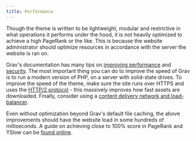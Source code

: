 ```yaml
---
title: Performance
---
```


Though the theme is written to be lightweight, modular and restrictive in what operations it performs under the hood, it is not heavily optimized to achieve a high PageRank or the like. This is because the website administrator should optimize resources in accordance with the server the website is ran on.

Grav's documentation has many tips on [improving performance](https://learn.getgrav.org/16/advanced/performance-and-caching) and [security](https://learn.getgrav.org/16/security/server-side). The most important thing you can do to improve the speed of Grav is to run a modern version of PHP, on a server with solid-state drives. To improve the speed of the theme, make sure the site runs over HTTPS and uses the [HTTP/2 protocol](https://developers.google.com/web/fundamentals/performance/http2) - this massively improves how fast assets are downloaded. Finally, consider using a [content delivery network and load-balancer](https://support.cloudflare.com/hc/en-us/articles/205177068-How-does-Cloudflare-work-).

Even without optimization beyond Grav's default file caching, the above improvements should have the website load in some hundreds of milliseconds. A guide on achieving close to 100% score in PageRank and YSlow can be [found online](https://olevik.me/writing/code/optimizing-a-grav-installation).
